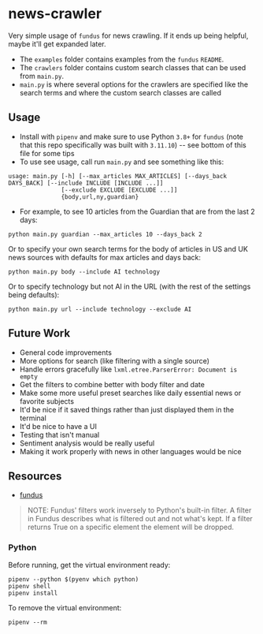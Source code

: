 # news-crawler

Very simple usage of `fundus` for news crawling. If it ends up being helpful, maybe it'll get expanded later.

- The `examples` folder contains examples from the `fundus` `README`.
- The `crawlers` folder contains custom search classes that can be used from `main.py`.
- `main.py` is where several options for the crawlers are specified like the search terms and where the custom search classes are called

## Usage
- Install with `pipenv` and make sure to use Python `3.8+` for `fundus` (note that this repo specifically was built with `3.11.10`) -- see bottom of this file for some tips
- To use see usage, call run `main.py` and see something like this:
```
usage: main.py [-h] [--max_articles MAX_ARTICLES] [--days_back DAYS_BACK] [--include INCLUDE [INCLUDE ...]]
               [--exclude EXCLUDE [EXCLUDE ...]]
               {body,url,ny,guardian}
```

- For example, to see 10 articles from the Guardian that are from the last 2 days:
```
python main.py guardian --max_articles 10 --days_back 2
```

Or to specify your own search terms for the body of articles in US and UK news sources with defaults for max articles and days back:

```
python main.py body --include AI technology
```

Or to specify technology but not AI in the URL (with the rest of the settings being defaults):

```
python main.py url --include technology --exclude AI
```

## Future Work
- General code improvements
- More options for search (like filtering with a single source)
- Handle errors gracefully like `lxml.etree.ParserError: Document is empty`
- Get the filters to combine better with body filter and date
- Make some more useful preset searches like daily essential news or favorite subjects
- It'd be nice if it saved things rather than just displayed them in the terminal
- It'd be nice to have a UI
- Testing that isn't manual
- Sentiment analysis would be really useful
- Making it work properly with news in other languages would be nice

## Resources
- [fundus](https://github.com/flairNLP/fundus)

> NOTE: Fundus' filters work inversely to Python's built-in filter. A filter in Fundus describes what is filtered out and not what's kept. If a filter returns True on a specific element the element will be dropped.

### Python

Before running, get the virtual environment ready:
```
pipenv --python $(pyenv which python)
pipenv shell
pipenv install
```

To remove the virtual environment:
```
pipenv --rm
```